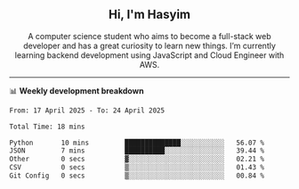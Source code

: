 <h2 align="center">Hi, I'm Hasyim</h2>

<p align="center">A computer science student who aims to become a full-stack web developer and has a great curiosity to learn new things. I’m currently learning backend development using JavaScript and Cloud Engineer with AWS.</p>

---

📊 **Weekly development breakdown**

<!--START_SECTION:waka-->

```txt
From: 17 April 2025 - To: 24 April 2025

Total Time: 18 mins

Python       10 mins         ██████████████░░░░░░░░░░░   56.07 %
JSON         7 mins          ██████████░░░░░░░░░░░░░░░   39.44 %
Other        0 secs          ▓░░░░░░░░░░░░░░░░░░░░░░░░   02.21 %
CSV          0 secs          ▒░░░░░░░░░░░░░░░░░░░░░░░░   01.43 %
Git Config   0 secs          ▒░░░░░░░░░░░░░░░░░░░░░░░░   00.84 %
```

<!--END_SECTION:waka-->

<!-- - You can reach me on **hasyim11c@gmail.com** -->
